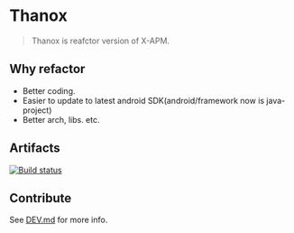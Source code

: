 # Thanox 

> Thanox is reafctor version of X-APM.

## Why refactor

* Better coding.
* Easier to update to latest android SDK(android/framework now is java-project)
* Better arch, libs. etc.

## Artifacts

[![Build status](https://ci.appveyor.com/api/projects/status/9bh8ar3u95mg03v7?svg=true)](https://ci.appveyor.com/project/potestadetornaco/thanox)

## Contribute

See [DEV.md](DEV.md) for more info.
